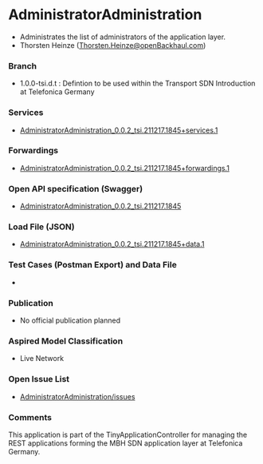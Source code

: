# AdministratorAdministration
- Administrates the list of administrators of the application layer.
- Thorsten Heinze (Thorsten.Heinze@openBackhaul.com)

### Branch
- 1.0.0-tsi.d.t : Defintion to be used within the Transport SDN Introduction at Telefonica Germany

### Services
- [AdministratorAdministration_0.0.2_tsi.211217.1845+services.1](./AdministratorAdministration_0.0.2_tsi.211217.1845+services.1.xlsx)

### Forwardings
- [AdministratorAdministration_0.0.2_tsi.211217.1845+forwardings.1](./AdministratorAdministration_0.0.2_tsi.211217.1845+forwardings.1.xlsx)

### Open API specification (Swagger)
- [AdministratorAdministration_0.0.2_tsi.211217.1845](AdministratorAdministration_0.0.2_tsi.211217.1845.yaml)

### Load File (JSON)
- [AdministratorAdministration_0.0.2_tsi.211217.1845+data.1](AdministratorAdministration_0.0.2_tsi.211217.1845+data.1.json)

### Test Cases (Postman Export) and Data File
- 

### Publication
- No official publication planned

### Aspired Model Classification
- Live Network

### Open Issue List
- [AdministratorAdministration/issues](../../issues)

### Comments
This application is part of the TinyApplicationController for managing the REST applications forming the MBH SDN application layer at Telefonica Germany.
